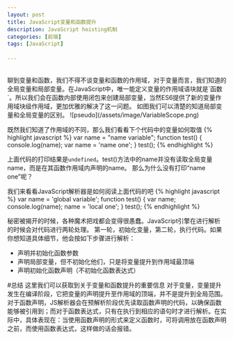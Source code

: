 ```yaml
---
layout: post
title: JavaScript变量和函数提升
description: JavaScript hoisting机制
categories: [前端]
tags: [JavaScript]

---
```


<br/>
聊到变量和函数，我们不得不谈变量和函数的作用域，对于变量而言，我们知道的全局变量和局部变量。在JavaScript中，唯一能定义变量的作用域语块就是`函数`。所以我们会在函数内部使用闭包来创建局部变量，当然ES6提供了新的变量作用域块级作用域，更加优雅的解决了这一问题。
如图我们可以清楚的知道局部变量和全局变量的区别。
![pseudo](/assets/image/VariableScope.png)

既然我们知道了作用域的不同，那么我们看看下个代码中的变量如何取值
{% highlight javascript %}
   var name = "name variable";
   function test() {
     console.log(name);
     var name = 'name one';
   }
   test();
{% endhighlight %}

上面代码的打印结果是`undefined`。test()方法中的name并没有读取全局变量name，而是在其函数作用域内声明的name。
那么为什么没有打印“name one”呢？

我们来看看JavaScript解析器是如何阅读上面代码的吧
{% highlight javascript %}
   var name = 'global variable';
   function test() {
     var name;
     console.log(name);
     name = 'local one';
   }
   test();
{% endhighlight %}

秘密被揭开的时候，各种魔术把戏都会变得很愚蠢。JavaScript引擎在进行解析的时候会对代码进行两轮处理。
第一轮，初始化变量，第二轮，执行代码。如果你想知道具体细节，他会按如下步骤进行解析：

 - 声明并初始化函数参数
 - 声明局部变量，但不初始化他们，只是将变量提升到作用域最顶端
 - 声明初始化函数声明（不初始化函数表达式）

#总结
这里我们可以获取到关于变量和函数提升的重要信息
对于变量，变量提升发生在编译阶段，它把变量的声明提升至作用域的顶端，并不是提升到全局范围。
对于函数声明，JS解析器会在预解析阶段优先读取函数声明的代码，以确保函数能够被引用到；而对于函数表达式，只有在执行到相应的语句时才进行解析。在实际中，具体表现在：当使用函数声明的形式来定义函数时，可将调用放在函数声明之前，而使用函数表达式，这样做的话会报错。


